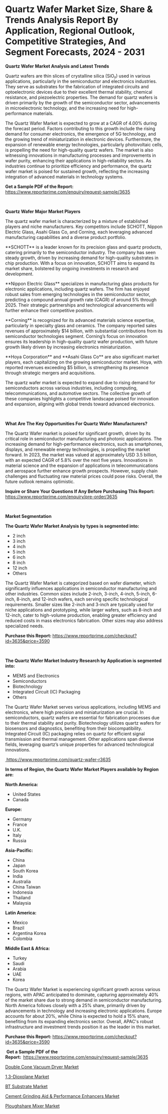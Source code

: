 <p><h1>Quartz Wafer Market Size, Share & Trends Analysis Report By Application, Regional Outlook, Competitive Strategies, And Segment Forecasts, 2024 - 2031</h1></p><p><strong>Quartz Wafer Market Analysis and Latest Trends</strong></p>
<p><p>Quartz wafers are thin slices of crystalline silica (SiO₂) used in various applications, particularly in the semiconductor and electronics industries. They serve as substrates for the fabrication of integrated circuits and optoelectronic devices due to their excellent thermal stability, chemical resistance, and piezoelectric properties. The demand for quartz wafers is driven primarily by the growth of the semiconductor sector, advancements in microelectronic technology, and the increasing need for high-performance materials.</p><p>The Quartz Wafer Market is expected to grow at a CAGR of 4.00% during the forecast period. Factors contributing to this growth include the rising demand for consumer electronics, the emergence of 5G technology, and the growing trend of miniaturization in electronic devices. Furthermore, the expansion of renewable energy technologies, particularly photovoltaic cells, is propelling the need for high-quality quartz wafers. The market is also witnessing innovations in manufacturing processes and improvements in wafer purity, enhancing their applications in high-reliability sectors. As industries continue to prioritize efficiency and performance, the quartz wafer market is poised for sustained growth, reflecting the increasing integration of advanced materials in technology systems.</p></p>
<p><strong>Get a Sample PDF of the Report:&nbsp;</strong> <a href="https://www.reportprime.com/enquiry/request-sample/3635">https://www.reportprime.com/enquiry/request-sample/3635</a></p>
<p>&nbsp;</p>
<p><strong>Quartz Wafer Major Market Players</strong></p>
<p><p>The quartz wafer market is characterized by a mixture of established players and niche manufacturers. Key competitors include SCHOTT, Nippon Electric Glass, Asahi Glass Co, and Corning, each leveraging advanced manufacturing capabilities and a diverse product portfolio.</p><p>**SCHOTT** is a leader known for its precision glass and quartz products, catering primarily to the semiconductor industry. The company has seen steady growth, driven by increasing demand for high-quality substrates in chip production. With a focus on innovation, SCHOTT aims to expand its market share, bolstered by ongoing investments in research and development.</p><p>**Nippon Electric Glass** specializes in manufacturing glass products for electronic applications, including quartz wafers. The firm has enjoyed robust sales from emerging technologies in the semiconductor sector, predicting a compound annual growth rate (CAGR) of around 5% through 2025. Their strategic partnerships and technological advancements will further enhance their competitive position.</p><p>**Corning** is recognized for its advanced materials science expertise, particularly in specialty glass and ceramics. The company reported sales revenues of approximately $14 billion, with substantial contributions from its semiconductor technologies segment. Corning’s focus on innovation ensures its leadership in high-quality quartz wafer production, with future growth likely driven by increasing electronics miniaturization.</p><p>**Hoya Corporation** and **Asahi Glass Co** are also significant market players, each capitalizing on the growing semiconductor market. Hoya, with reported revenues exceeding $5 billion, is strengthening its presence through strategic mergers and acquisitions.</p><p>The quartz wafer market is expected to expand due to rising demand for semiconductors across various industries, including computing, telecommunications, and automotive sectors. The collective growth of these companies highlights a competitive landscape poised for innovation and expansion, aligning with global trends toward advanced electronics.</p></p>
<p>&nbsp;</p>
<p><strong>What Are The Key Opportunities For Quartz Wafer Manufacturers?</strong></p>
<p><p>The Quartz Wafer market is poised for significant growth, driven by its critical role in semiconductor manufacturing and photonic applications. The increasing demand for high-performance electronics, such as smartphones, displays, and renewable energy technologies, is propelling the market forward. In 2023, the market was valued at approximately USD 3.5 billion, with an expected CAGR of 5.8% over the next five years. Innovations in material science and the expansion of applications in telecommunications and aerospace further enhance growth prospects. However, supply chain challenges and fluctuating raw material prices could pose risks. Overall, the future outlook remains optimistic.</p></p>
<p><strong>Inquire or Share Your Questions If Any Before Purchasing This Report:</strong> <a href="https://www.reportprime.com/enquiry/pre-order/3635">https://www.reportprime.com/enquiry/pre-order/3635</a></p>
<p>&nbsp;</p>
<p><strong>Market Segmentation</strong></p>
<p><strong>The Quartz Wafer Market Analysis by types is segmented into:</strong></p>
<p><ul><li>2 inch</li><li>3 inch</li><li>4 inch</li><li>5 inch</li><li>6 inch</li><li>8 inch</li><li>12 inch</li><li>Others</li></ul></p>
<p><p>The Quartz Wafer Market is categorized based on wafer diameter, which significantly influences applications in semiconductor manufacturing and other industries. Common sizes include 2-inch, 3-inch, 4-inch, 5-inch, 6-inch, 8-inch, and 12-inch wafers, each serving specific technological requirements. Smaller sizes like 2-inch and 3-inch are typically used for niche applications and prototyping, while larger wafers, such as 8-inch and 12-inch, cater to high-volume production, enabling greater efficiency and reduced costs in mass electronics fabrication. Other sizes may also address specialized needs.</p></p>
<p><strong>Purchase this Report:&nbsp;</strong><a href="https://www.reportprime.com/checkout?id=3635&price=3590">https://www.reportprime.com/checkout?id=3635&price=3590</a></p>
<p>&nbsp;</p>
<p><strong>The Quartz Wafer Market Industry Research by Application is segmented into:</strong></p>
<p><ul><li>MEMS and Electronics</li><li>Semiconductors</li><li>Biotechnology</li><li>Integrated Circuit (IC) Packaging</li><li>Others</li></ul></p>
<p><p>The Quartz Wafer Market serves various applications, including MEMS and electronics, where high precision and miniaturization are crucial. In semiconductors, quartz wafers are essential for fabrication processes due to their thermal stability and purity. Biotechnology utilizes quartz wafers for biosensors and diagnostics, benefiting from their biocompatibility. Integrated Circuit (IC) packaging relies on quartz for efficient signal transmission and thermal management. Other applications span diverse fields, leveraging quartz’s unique properties for advanced technological innovations.</p></p>
<p><a href="https://www.reportprime.com/quartz-wafer-r3635">&nbsp;https://www.reportprime.com/quartz-wafer-r3635</a></p>
<p><strong>In terms of Region, the Quartz Wafer Market Players available by Region are:</strong></p>
<p>
    <p> <strong> North America: </strong>
        <ul>
            <li>United States</li>
            <li>Canada</li>
        </ul>
        </p> 
    <p> <strong> Europe: </strong>
        <ul>
            <li>Germany</li>
            <li>France</li>
            <li>U.K.</li>
            <li>Italy</li>
            <li>Russia</li>
        </ul>
        </p> 
    <p> <strong> Asia-Pacific: </strong>
        <ul>
            <li>China</li>
            <li>Japan</li>
            <li>South Korea</li>
            <li>India</li>
            <li>Australia</li>
            <li>China Taiwan</li>
            <li>Indonesia</li>
            <li>Thailand</li>
            <li>Malaysia</li>
        </ul>
        </p> 
    <p> <strong> Latin America: </strong>
        <ul>
            <li>Mexico</li>
            <li>Brazil</li>
            <li>Argentina Korea</li>
            <li>Colombia</li>
        </ul>
        </p> 
    <p> <strong> Middle East & Africa: </strong>
        <ul>
            <li>Turkey</li>
            <li>Saudi</li>
            <li>Arabia</li>
            <li>UAE</li>
            <li>Korea</li>
        </ul>
    </p>
    </p>
<p><p>The Quartz Wafer Market is experiencing significant growth across various regions, with APAC anticipated to dominate, capturing approximately 40% of the market share due to strong demand in semiconductor manufacturing. North America follows closely with a 25% share, primarily driven by advancements in technology and increasing electronic applications. Europe accounts for about 20%, while China is expected to hold a 15% share, benefiting from its expanding electronics sector. Overall, APAC's robust infrastructure and investment trends position it as the leader in this market.</p></p>
<p><strong>Purchase this Report: </strong><a href="https://www.reportprime.com/checkout?id=3635&price=3590">https://www.reportprime.com/checkout?id=3635&price=3590</a></p>
<p>&nbsp;<strong>Get a Sample PDF of the Report:&nbsp;&nbsp;</strong><a href="https://www.reportprime.com/enquiry/request-sample/3635">https://www.reportprime.com/enquiry/request-sample/3635</a></p>
<p><strong></strong></p>
<p><p><a href="https://www.linkedin.com/pulse/future-double-cone-vacuum-dryer-market-global-forecast-trends-cof9e?trackingId=XcSFLkyQTJybTQJ8tUIf4A%3D%3D">Double Cone Vacuum Dryer Market</a></p><p><a href="https://issuu.com/reportprime-2/docs/13-dioxolane-market-size-2030.pptx_8cec01e108d629">1,3-Dioxolane Market</a></p><p><a href="https://github.com/GraceTurner587/Market-Research-Report-List-1/blob/main/bt-substrate-market.md">BT Substrate Market</a></p><p><a href="https://issuu.com/reportprime-2/docs/cement-grinding-aid-performance-enh_060fb124f6b0b3">Cement Grinding Aid & Performance Enhancers Market</a></p><p><a href="https://www.linkedin.com/pulse/market-insights-global-ploughshare-mixer-forecast-innovation-eij2e?trackingId=8jtNX0ylTQ2viSgh7psUaA%3D%3D">Ploughshare Mixer Market</a></p></p>